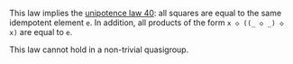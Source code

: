 This law implies the [unipotence law 40](https://teorth.github.io/equational_theories/implications/?40): all squares are equal to the same idempotent element `e`.  In addition, all products of the form `x ◇ ((_ ◇ _) ◇ x)` are equal to `e`.

This law cannot hold in a non-trivial quasigroup.
